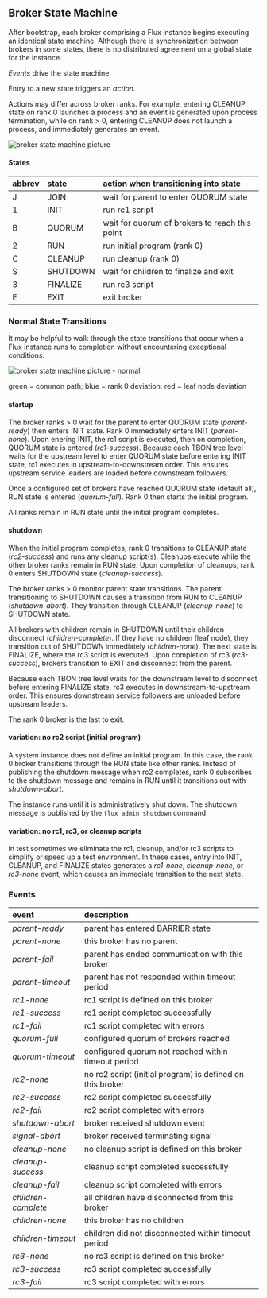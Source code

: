 ## Broker State Machine

After bootstrap, each broker comprising a Flux instance begins executing an
identical state machine.  Although there is synchronization between brokers
in some states, there is no distributed agreement on a global state for the
instance.

_Events_ drive the state machine.

Entry to a new state triggers an _action_.

Actions may differ across broker ranks.  For example, entering CLEANUP state
on rank 0 launches a process and an event is generated upon process termination,
while on rank > 0, entering CLEANUP does not launch a process, and immediately
generates an event.

![broker state machine picture](states.png)

#### States

**abbrev**	| **state**	| **action when transitioning into state**
:--		| :--		| :--
J		| JOIN		| wait for parent to enter QUORUM state
1		| INIT		| run rc1 script
B		| QUORUM	| wait for quorum of brokers to reach this point
2		| RUN		| run initial program (rank 0)
C		| CLEANUP	| run cleanup (rank 0)
S		| SHUTDOWN	| wait for children to finalize and exit
3		| FINALIZE	| run rc3 script
E		| EXIT		| exit broker

### Normal State Transitions

It may be helpful to walk through the state transitions that occur when
a Flux instance runs to completion without encountering exceptional conditions.

![broker state machine picture - normal](states_norm.png)

green = common path; blue = rank 0 deviation; red = leaf node deviation

#### startup

The broker ranks > 0 wait for the parent to enter QUORUM state (_parent-ready_)
then enters INIT state.  Rank 0 immediately enters INIT (_parent-none_).
Upon enering INIT, the rc1 script is executed, then on completion, QUORUM
state is entered (_rc1-success_).  Because each TBON tree level waits for the
upstream level to enter QUORUM state before entering INIT state, rc1 executes
in upstream-to-downstream order.  This ensures upstream service leaders are
loaded before downstream followers.

Once a configured set of brokers have reached QUORUM state (default all),
RUN state is entered (_quorum-full_).  Rank 0 then starts the initial program.

All ranks remain in RUN state until the initial program completes.

#### shutdown

When the initial program completes, rank 0 transitions to CLEANUP state
(_rc2-success_) and runs any cleanup script(s).  Cleanups execute while the
other broker ranks remain in RUN state.  Upon completion of cleanups, rank 0
enters SHUTDOWN state (_cleanup-success_).

The broker ranks > 0 monitor parent state transitions.  The parent
transitioning to SHUTDOWN causes a transition from RUN to CLEANUP
(_shutdown-abort_).  They transition through CLEANUP (_cleanup-none_)
to SHUTDOWN state.

All brokers with children remain in SHUTDOWN until their children disconnect
(_children-complete_).  If they have no children (leaf node), they transition
out of SHUTDOWN immediately (_children-none_). The next state is FINALIZE,
where the rc3 script is executed.  Upon completion of rc3 (_rc3-success_),
brokers transition to EXIT and disconnect from the parent.

Because each TBON tree level waits for the downstream level to disconnect
before entering FINALIZE state, rc3 executes in downstream-to-upstream order.
This ensures downstream service followers are unloaded before upstream leaders.

The rank 0 broker is the last to exit.

#### variation: no rc2 script (initial program)

A system instance does not define an initial program.  In this case, the
rank 0 broker transitions through the RUN state like other ranks.  Instead
of publishing the shutdown message when rc2 completes, rank 0 subscribes
to the shutdown message and remains in RUN until it transitions out with
_shutdown-abort_.

The instance runs until it is administratively shut down.  The shutdown
message is published by the `flux admin shutdown` command.

#### variation: no rc1, rc3, or cleanup scripts

In test sometimes we eliminate the rc1, cleanup, and/or rc3 scripts to simplify
or speed up a test environment.  In these cases, entry into INIT, CLEANUP,
and FINALIZE states generates a _rc1-none_, _cleanup-none_, or _rc3-none_ event,
which causes an immediate transition to the next state.

### Events

**event**	| **description**
:--		| :--
_parent-ready_	| parent has entered BARRIER state
_parent-none_	| this broker has no parent
_parent-fail_	| parent has ended communication with this broker
_parent-timeout_ | parent has not responded within timeout period
_rc1-none_	| rc1 script is defined on this broker
_rc1-success_	| rc1 script completed successfully
_rc1-fail_	| rc1 script completed with errors
_quorum-full_	| configured quorum of brokers reached
_quorum-timeout_ | configured quorum not reached within timeout period
_rc2-none_	| no rc2 script (initial program) is defined on this broker
_rc2-success_	| rc2 script completed successfully
_rc2-fail_	| rc2 script completed with errors
_shutdown-abort_ | broker received shutdown event
_signal-abort_	| broker received terminating signal
_cleanup-none_	| no cleanup script is defined on this broker
_cleanup-success_ | cleanup script completed successfully
_cleanup-fail_	| cleanup script completed with errors
_children-complete_ | all children have disconnected from this broker
_children-none_ | this broker has no children
_children-timeout_ | children did not disconnected within timeout period
_rc3-none_	| no rc3 script is defined on this broker
_rc3-success_	| rc3 script completed successfully
_rc3-fail_	| rc3 script completed with errors

